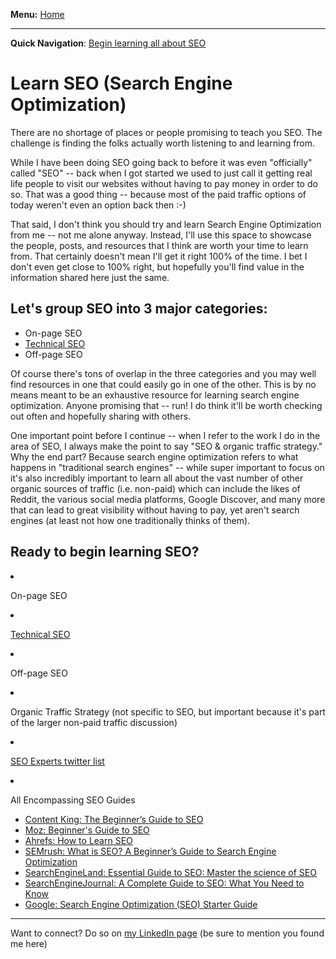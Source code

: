 <b>Menu:</b> <a href="/">Home</a>
<hr>
<strong>Quick Navigation</strong>: <a href="#learn-seo-tutorial">Begin learning all about SEO</a>

# Learn SEO (Search Engine Optimization)

There are no shortage of places or people promising to teach you SEO. The challenge is finding the folks actually worth listening to and learning from.

While I have been doing SEO going back to before it was even "officially" called "SEO" -- back when I got started we used to just call it getting real life people to visit
our websites without having to pay money in order to do so. That was a good thing -- because most of the paid traffic options of today weren't even an option back then :-)

That said, I don't think you should try and learn Search Engine Optimization from me -- not me alone anyway. Instead, I'll use this space to showcase the people, posts, 
and resources that I think are worth your time to learn from. That certainly doesn't mean I'll get it right 100% of the time. I bet I don't even get close to 100% right, but hopefully you'll find
value in the information shared here just the same.

## Let's group SEO into 3 major categories:

* On-page SEO
* <a href="technical-seo" title="Technical SEO">Technical SEO</a>
* Off-page SEO

Of course there's tons of overlap in the three categories and you may well find resources in one that could easily go in one of the other. This is by no means meant to
be an exhaustive resource for learning search engine optimization. Anyone promising that -- run! I do think it'll be worth checking out often and hopefully sharing with others.

One important point before I continue -- when I refer to the work I do in the area of SEO, I always make the point to say "SEO & organic traffic strategy." 
Why the end part? Because search engine optimization refers to what happens in "traditional search engines" -- while super important to focus on it's also incredibly 
important to learn all about the vast number of other organic sources of traffic (i.e. non-paid) which can include the likes of Reddit, the various social media platforms, Google Discover, and many more that can lead to great visibility without having to pay, yet aren't search engines (at least not how one traditionally thinks of them).

<h2 id="learn-seo-tutorial">Ready to begin learning SEO?</h2 
Choose one of the items below to get stated!

* On-page SEO
* <a href="technical-seo" title="Learn Technical SEO">Technical SEO</a>
* Off-page SEO
* Organic Traffic Strategy (not specific to SEO, but important because it's part of the larger non-paid traffic discussion)

* <a href="https://twitter.com/i/lists/225581017">SEO Experts twitter list</a>

* All Encompassing SEO Guides
  - <a href="https://www.contentkingapp.com/academy/seo-guide/">Content King: The Beginner’s Guide to SEO</a>
  - <a href="https://moz.com/beginners-guide-to-seo">Moz: Beginner's Guide to SEO</a>
  - <a href="https://ahrefs.com/blog/learn-seo/">Ahrefs: How to Learn SEO</a>
  - <a href="https://www.semrush.com/blog/what-is-seo/">SEMrush: What is SEO? A Beginner’s Guide to Search Engine Optimization</a>
  - <a href="https://searchengineland.com/guide/seo">SearchEngineLand: Essential Guide to SEO: Master the science of SEO</a>
  - <a href="https://www.searchenginejournal.com/seo-guide/">SearchEngineJournal: A Complete Guide to SEO: What You Need to Know</a>
  - <a href="https://support.google.com/webmasters/answer/7451184?hl=en">Google: Search Engine Optimization (SEO) Starter Guide</a>
  

<hr>
Want to connect? Do so on <a href="https://www.linkedin.com/in/joshhinds">my LinkedIn page</a> (be sure to mention you found me here) 
